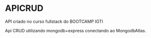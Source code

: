 # APICRUD
API criado no curso fullstack do BOOTCAMP IGTI

Api CRUD utilizando mongodb+express conectando ao MongodbAtlas.

